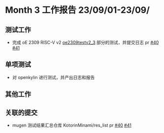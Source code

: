 # Month 3 工作报告 23/09/01-23/09/

## 测试工作

+ 完成 oE 2309 RISC-V v2 [oe2309testv2_3](https://github.com/weilinfox/PLCT-Working/tree/master/Done/Month02/Week4/oe2309testv2_3) 部分的测试，并提交日志 pr [#40](https://github.com/KotorinMinami/res_list/pull/40) [#41](https://github.com/KotorinMinami/res_list/pull/41/)

## 单项测试

+ 对 openkylin 进行测试，并产出日志和报告

## 其他工作


## 关联的提交

+ mugen 测试结果汇总仓库 KotorinMinami/res_list pr [#40](https://github.com/KotorinMinami/res_list/pull/40) [#41](https://github.com/KotorinMinami/res_list/pull/41/)
